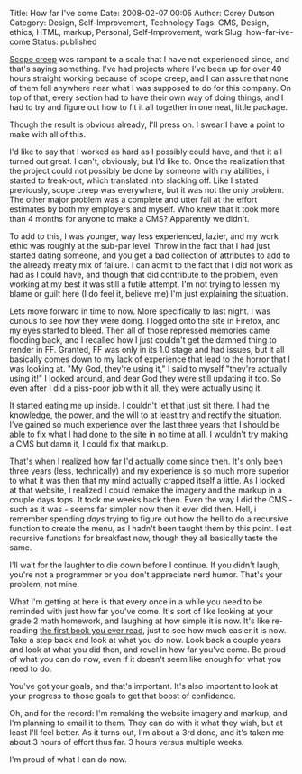 Title: How far I've come
Date: 2008-02-07 00:05
Author: Corey Dutson
Category: Design, Self-Improvement, Technology
Tags: CMS, Design, ethics, HTML, markup, Personal, Self-Improvement, work
Slug: how-far-ive-come
Status: published

[Scope creep](http://en.wikipedia.org/wiki/Scope_creep "Wikipedia: Scope Creep")
was rampant to a scale that I have not experienced since, and that's
saying something. I've had projects where I've been up for over 40 hours
straight working because of scope creep, and I can assure that none of
them fell anywhere near what I was supposed to do for this company. On
top of that, every section had to have their own way of doing things,
and I had to try and figure out how to fit it all together in one neat,
little package.

Though the result is obvious already, I'll press on. I swear I have a
point to make with all of this.

I'd like to say that I worked as hard as I possibly could have, and that
it all turned out great. I can't, obviously, but I'd like to. Once the
realization that the project could not possibly be done by someone with
my abilities, i started to freak-out, which translated into slacking
off. Like I stated previously, scope creep was everywhere, but it was
not the only problem. The other major problem was a complete and utter
fail at the effort estimates by both my employers and myself. Who knew
that it took more than 4 months for anyone to make a CMS? Apparently we
didn't.

To add to this, I was younger, way less experienced, lazier, and my work
ethic was roughly at the sub-par level. Throw in the fact that I had
just started dating someone, and you get a bad collection of attributes
to add to the already meaty mix of failure. I can admit to the fact that
I did not work as had as I could have, and though that did contribute to
the problem, even working at my best it was still a futile attempt. I'm
not trying to lessen my blame or guilt here (I do feel it, believe me)
I'm just explaining the situation.



Lets move forward in time to now. More specifically to last night. I was
curious to see how they were doing. I logged onto the site in Firefox,
and my eyes started to bleed. Then all of those repressed memories came
flooding back, and I recalled how I just couldn't get the damned thing
to render in FF. Granted, FF was only in its 1.0 stage and had issues,
but it all basically comes down to my lack of experience that lead to
the horror that I was looking at. "My God, they're using it," I said to
myself "they're actually using it!" I looked around, and dear God they
were still updating it too. So even after I did a piss-poor job with it
all, they were actually using it.

It started eating me up inside. I couldn't let that just sit there. I
had the knowledge, the power, and the will to at least try and rectify
the situation. I've gained so much experience over the last three years
that I should be able to fix what I had done to the site in no time at
all. I wouldn't try making a CMS but damn it, I could fix that markup.

That's when I realized how far I'd actually come since then. It's only
been three years (less, technically) and my experience is so much more
superior to what it was then that my mind actually crapped itself a
little. As I looked at that website, I realized I could remake the
imagery and the markup in a couple days tops. It took me weeks back
then. Even the way I did the CMS - such as it was - seems far simpler
now then it ever did then. Hell, i remember spending *days* trying to
figure out how the hell to do a recursive function to create the menu,
as I hadn't been taught them by this point. I eat recursive functions
for breakfast now, though they all basically taste the same.

I'll wait for the laughter to die down before I continue. If you didn't
laugh, you're not a programmer or you don't appreciate nerd humor.
That's your problem, not mine.

What I'm getting at here is that every once in a while you need to be
reminded with just how far you've come. It's sort of like looking at
your grade 2 math homework, and laughing at how simple it is now. It's
like re-reading [the first book you ever
read](http://www.robertmunsch.com/books.cfm?bookid=48 "Robert Munch: Good Families Don't"),
just to see how much easier it is now. Take a step back and look at what
you do now. Look back a couple years and look at what you did then, and
revel in how far you've come. Be proud of what you can do now, even if
it doesn't seem like enough for what you need to do.

You've got your goals, and that's important. It's also important to look
at your progress to those goals to get that boost of confidence.

Oh, and for the record: I'm remaking the website imagery and markup, and
I'm planning to email it to them. They can do with it what they wish,
but at least I'll feel better. As it turns out, I'm about a 3rd done,
and it's taken me about 3 hours of effort thus far. 3 hours versus
multiple weeks.

I'm proud of what I can do now.
